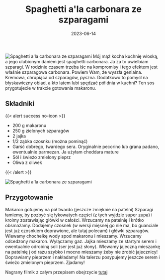 ﻿---
title: "Spaghetti a'la carbonara ze szparagami"
date: 2023-06-14
categories:
- dania główne
tags:
- szparagi
- jajka
- makaron
- wegetariańskie
- kuchnia włoska
thumbnailImagePosition: "top"
---
![Spaghetti a'la carbonara ze szparagami](/img/Spaghetti-ala-carbonara-ze-szparagami/Spaghetti-ala-carbonara-ze-szparagami-1.jpg)
Mój mąż kocha kuchnię włoską, a jego ulubionym daniem jest spaghetti carbonara. Ja za to uwielbiam szparagi. W rodzinie czasem trzeba iśc na kompromisy i tego efektem jest właśnie szparagowa carbonara. Powiem Wam, że wyszła genialna. Kremowa, chrupiąca od szparagów, pyszna. 
Dodatkowo to pomysł na błyskawiczny obiad, a kto latem lubi spędzać pół dnia w kuchni?
Ten sos prygotujecie w trakcie gotowania makaronu.
<!--more-->

## Składniki
{{< alert success no-icon >}}
- 200 g makaronu
- 250 g zielonych szparagów
- 2 jajka
- 1/2 ząbka czosnku (można pominąć)
- Garść dobrego, twardego sera. Oryginalnie pecorino lub grana padano, ewentualnie parmezan. Ja użyłam cheddara mature
- Sól i świeżo zmielony pieprz
- Oliwa z oliwek

{{< /alert >}}

![Spaghetti a'la carbonara ze szparagami](/img/Spaghetti-ala-carbonara-ze-szparagami/Spaghetti-ala-carbonara-ze-szparagami-2.jpg)
## Przygotowanie

Makaron gotujemy na pół twardo (jeszcze zmięknie na patelni)
Szparagi łamiemy, by pozbyć się łykowatych części (z tych wyjdzie super zupa) i kroimy zostawiając główki w całości.
Wrzucamy na patelnię i krótko obsmażamy.
Dodajemy czosnek (w wersji mięsnej go nie ma, bo guanciale jest już czosnkiem doprawione, ale tutaj polecam) i główki szparagów. Wlewamy chochelkę wody spod makaronu i mieszamy. Wrzucamy odcedzony makaron. Wyłączamy gaz.
Jajka mieszamy ze startym serem i ewentualnie odrobiną soli (ser jest już słony). Wlewamy jajeczną mieszankę na patelnię j od razu szybko i mocno mieszamy żeby nie zrobić jajecznicy!
Doprawiamy pieprzem i nakładamy!
Na talerzu posypujemy jeszcze serem i świeżo zmielonym pieprzem.
Zjadamy!

Nagrany filmik z całym przepisem obejrzycie [tutaj](https://www.instagram.com/reel/CtdixWstcpn/?utm_source=ig_web_copy_link&igshid=MzRlODBiNWFlZA==)
